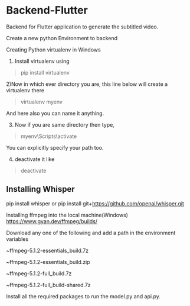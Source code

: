 # Backend-Flutter
Backend for Flutter application to generate the subtitled video.

Create a new python Environment to backend

Creating Python virtualenv in Windows

1) Install virtualenv using

 > pip install virtualenv 

2)Now in which ever directory you are, this line below will create a virtualenv there

 > virtualenv myenv

And here also you can name it anything.

3) Now if you are same directory then type,

 > myenv\Scripts\activate

You can explicitly specify your path too.

4) deactivate it like

> deactivate


## Installing Whisper
pip install whisper 
or
pip install git+https://github.com/openai/whisper.git

Installing ffmpeg into the local machine(Windows)
https://www.gyan.dev/ffmpeg/builds/

Download any one of the following and add a path in the environment variables 

~ffmpeg-5.1.2-essentials_build.7z

~ffmpeg-5.1.2-essentials_build.zip

~ffmpeg-5.1.2-full_build.7z

~ffmpeg-5.1.2-full_build-shared.7z

Install all the required packages to run the model.py and api.py.

